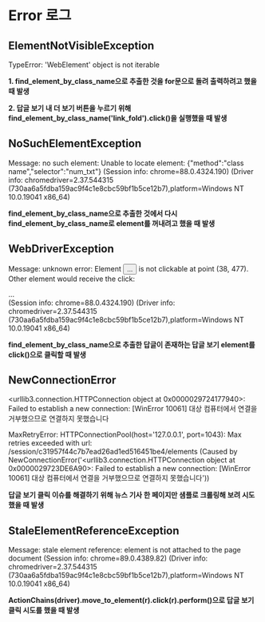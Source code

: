 # Error 로그

## ElementNotVisibleException

TypeError: 'WebElement' object is not iterable

**1. find_element_by_class_name으로 추출한 것을 for문으로 돌려 출력하려고 했을 때 발생**

**2. 답글 보기 내 더 보기 버튼을 누르기 위해 find_element_by_class_name('link_fold').click()을 실행했을 때 발생**



## NoSuchElementException 

Message: no such element: Unable to locate element: {"method":"class name","selector":"num_txt"}
  (Session info: chrome=88.0.4324.190)
  (Driver info: chromedriver=2.37.544315 (730aa6a5fdba159ac9f4c1e8cbc59bf1b5ce12b7),platform=Windows NT 10.0.19041 x86_64)

**find_element_by_class_name으로 추출한 것에서 다시 find_element_by_class_name로 element를 꺼내려고 했을 때 발생**



## WebDriverException 

Message: unknown error: Element <button class="reply_count #reply ?c_title=%EB%8B%B5%EA%B8%80" aria-expended="false" data-tiara-action-name="답글목록_열기" data-reactid=".0.0.0.3.3.$645940130.0.3.0.0">...</button> is not clickable at point (38, 477). Other element would receive the click: <div class="reply_wrap" data-reactid=".0.0.0.3.3.$645941580.0.4">...</div>
  (Session info: chrome=88.0.4324.190)
  (Driver info: chromedriver=2.37.544315 (730aa6a5fdba159ac9f4c1e8cbc59bf1b5ce12b7),platform=Windows NT 10.0.19041 x86_64)

**find_element_by_class_name으로 추출한 답글이 존재하는 답글 보기 element를 click()으로 클릭할 때 발생**



## NewConnectionError 

<urllib3.connection.HTTPConnection object at 0x0000029724177940>: Failed to establish a new connection: [WinError 10061] 대상 컴퓨터에서 연결을 거부했으므로 연결하지 못했습니다

MaxRetryError: HTTPConnectionPool(host='127.0.0.1', port=1043): Max retries exceeded with url: /session/c31957f44c7b7ead26ad1ed516451be4/elements (Caused by NewConnectionError('<urllib3.connection.HTTPConnection object at 0x0000029723DE6A90>: Failed to establish a new connection: [WinError 10061] 대상 컴퓨터에서 연결을 거부했으므로 연결하지 못했습니다'))

**답글 보기 클릭 이슈를 해결하기 위해 뉴스 기사 한 페이지만 샘플로 크롤링해 보려 시도했을 때 발생**



## StaleElementReferenceException 

Message: stale element reference: element is not attached to the page document
  (Session info: chrome=89.0.4389.82)
  (Driver info: chromedriver=2.37.544315 (730aa6a5fdba159ac9f4c1e8cbc59bf1b5ce12b7),platform=Windows NT 10.0.19041 x86_64)

**ActionChains(driver).move_to_element(r).click(r).perform()으로 답글 보기 클릭 시도를 했을 때 발생**